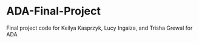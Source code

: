 # ADA-Final-Project
Final project code for Keilya Kasprzyk, Lucy Ingaiza, and Trisha Grewal for ADA

